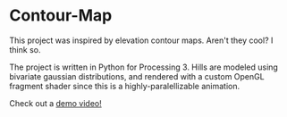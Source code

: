 # Contour-Map

This project was inspired by elevation contour maps. Aren't they cool? I think so.

The project is written in Python for Processing 3. Hills are modeled using bivariate gaussian distributions, and rendered with a custom OpenGL fragment shader since this is a highly-paralellizable animation.

Check out a [demo video!](https://vimeo.com/282962530)

